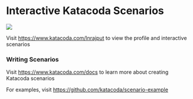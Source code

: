 # Interactive Katacoda Scenarios

[![](http://shields.katacoda.com/katacoda/lnrajput/count.svg)](https://www.katacoda.com/lnrajput "Get your profile on Katacoda.com")

Visit https://www.katacoda.com/lnrajput to view the profile and interactive scenarios

### Writing Scenarios
Visit https://www.katacoda.com/docs to learn more about creating Katacoda scenarios

For examples, visit https://github.com/katacoda/scenario-example
